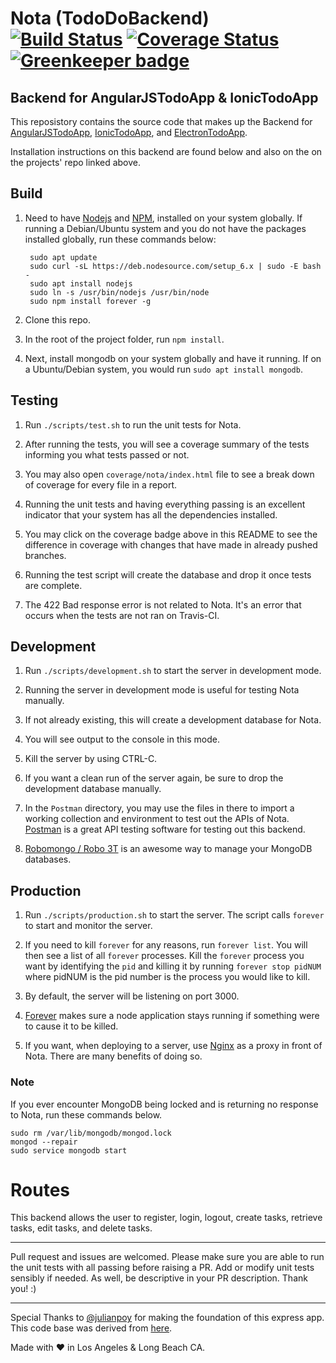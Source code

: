 # Nota (TodoDoBackend) [![Build Status](https://travis-ci.org/jaylenw/nota.svg?branch=master)](https://travis-ci.org/jaylenw/nota) [![Coverage Status](https://coveralls.io/repos/github/jaylenw/nota/badge.svg?branch=master)](https://coveralls.io/github/jaylenw/nota?branch=master) [![Greenkeeper badge](https://badges.greenkeeper.io/jaylenw/nota.svg)](https://greenkeeper.io/)

## Backend for AngularJSTodoApp & IonicTodoApp

This reposistory contains the source code that makes up the Backend
for [AngularJSTodoApp](https://github.com/jaylenw/AngularJsTodoApp), [IonicTodoApp](https://github.com/jaylenw/IonicTodoApp), and [ElectronTodoApp](https://github.com/jaylenw/ElectronTodoApp).

Installation instructions on this backend are found below and also on the
on the projects' repo linked above.

## Build

1. Need to have [Nodejs](https://nodejs.org/en/) and [NPM](https://www.npmjs.com/), installed on your system globally. If running a Debian/Ubuntu system and you do not have the packages installed globally, run these commands below:

        sudo apt update  
        sudo curl -sL https://deb.nodesource.com/setup_6.x | sudo -E bash -
        sudo apt install nodejs  
        sudo ln -s /usr/bin/nodejs /usr/bin/node
        sudo npm install forever -g

2. Clone this repo.

3. In the root of the project folder, run `npm install`.

4. Next, install mongodb on your system globally and have it running. If on a Ubuntu/Debian system, you would run
   `sudo apt install mongodb`.

## Testing

1. Run `./scripts/test.sh` to run the unit tests for Nota.

2. After running the tests, you will see a coverage summary of the tests informing
you what tests passed or not.

3. You may also open `coverage/nota/index.html` file to see a break down of coverage
for every file in a report.

4. Running the unit tests and having everything passing is an excellent indicator
that your system has all the dependencies installed.

5. You may click on the coverage badge above in this README to see the difference
in coverage with changes that have made in already pushed branches.

6. Running the test script will create the database and drop it once tests are
complete.

7. The 422 Bad response error is not related to Nota. It's an error that occurs
when the tests are not ran on Travis-CI.

## Development

1. Run `./scripts/development.sh` to start the server in development mode.

2. Running the server in development mode is useful for testing Nota manually.

3. If not already existing, this will create a development database for Nota.

4. You will see output to the console in this mode.

5. Kill the server by using CTRL-C.

6. If you want a clean run of the server again, be sure to drop the development
database manually.

7. In the `Postman` directory, you may use the files in there to import a working
collection and environment to test out the APIs of Nota. [Postman](https://www.getpostman.com/) is a great API testing software for testing out this backend.

8. [Robomongo / Robo 3T](https://robomongo.org/) is an awesome way to manage your
MongoDB databases.

## Production

1. Run `./scripts/production.sh` to start the server. The script calls `forever` to start and
monitor the server.

2. If you need to kill `forever` for any reasons, run `forever list`. You will then see a list of all `forever` processes. Kill the `forever` process you want
by identifying the `pid` and killing it by running `forever stop pidNUM` where pidNUM is the pid number is the process you would like to kill.

3. By default, the server will be listening on port 3000.

4. [Forever](https://www.npmjs.com/package/forever) makes sure a node application stays
running if something were to cause it to be killed.

5. If you want, when deploying to a server, use [Nginx](https://www.nginx.com/) as a proxy in front of Nota. There are many benefits of doing so.

### Note

If you ever encounter MongoDB being locked and is returning no response to Nota,
run these commands below.
```
sudo rm /var/lib/mongodb/mongod.lock
mongod --repair
sudo service mongodb start
```

# Routes

This backend allows the user to register, login, logout, create tasks, retrieve tasks, edit tasks, and delete tasks.

-------------------------------------------------------------------------------

Pull request and issues are welcomed. Please make sure you are able to run the
unit tests with all passing before raising a PR. Add or modify unit tests sensibly
if needed. As well, be descriptive in your PR description. Thank you! :)

--------------------------------------------------------------------------------

Special Thanks to [@julianpoy](https://github.com/julianpoy) for making the foundation of this express app. This code base was derived from [here](https://github.com/julianpoy/jaylenBackend).

Made with ♥ in Los Angeles & Long Beach CA.
